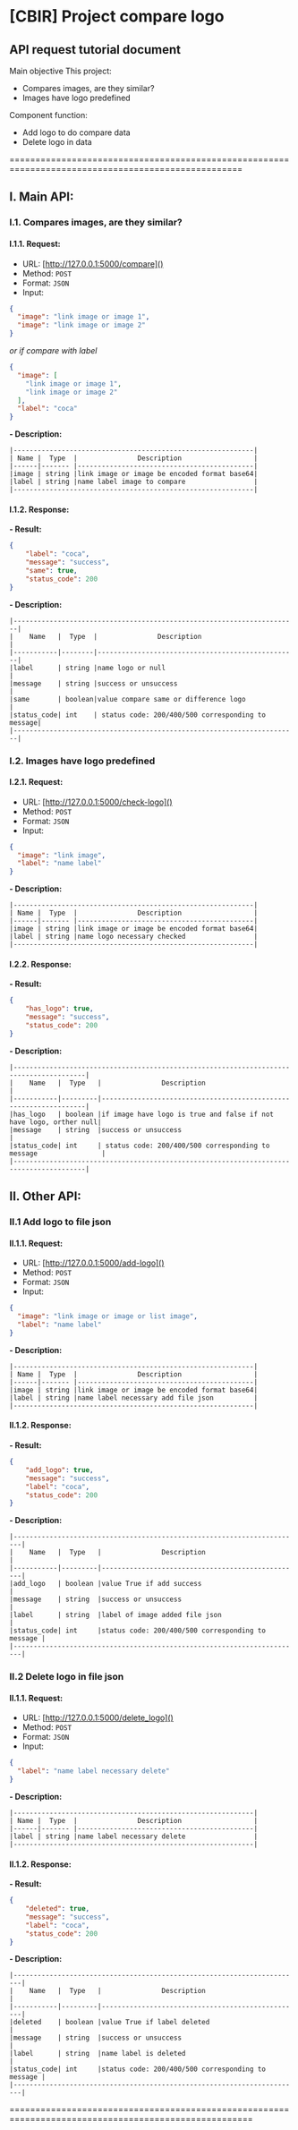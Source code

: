 # [CBIR] Project compare logo

## API request tutorial document

Main objective This project:

- Compares images, are they similar?
- Images have logo predefined

Component function:
- Add logo to do compare data 
- Delete logo in data

===================================================================================================
## I. Main API:

### I.1. Compares images, are they similar?

#### I.1.1. Request:

- URL: [http://127.0.0.1:5000/compare]()
- Method: ``POST``
- Format: ``JSON``
- Input:

```json
{
  "image": "link image or image 1",
  "image": "link image or image 2"
}
```

_or if compare with label_

```json
{
  "image": [
    "link image or image 1",
    "link image or image 2"
  ],
  "label": "coca"
}
```

**- Description:**

```table
|------------------------------------------------------------|
| Name |  Type  |               Description                  |
|------|------- |--------------------------------------------|
|image | string |link image or image be encoded format base64|
|label | string |name label image to compare                 |    
|------------------------------------------------------------|
```

#### I.1.2. Response:

**- Result:**
```json
{
    "label": "coca",
    "message": "success",
    "same": true,
    "status_code": 200
}
```
**- Description:**
```table
|-----------------------------------------------------------------------|
|    Name   |  Type  |               Description                        |
|-----------|--------|--------------------------------------------------|
|label      | string |name logo or null                                 |
|message    | string |success or unsuccess                              |
|same       | boolean|value compare same or difference logo             |
|status_code| int    | status code: 200/400/500 corresponding to message|
|-----------------------------------------------------------------------|
```

### I.2. Images have logo predefined

#### I.2.1. Request:

- URL: [http://127.0.0.1:5000/check-logo]()
- Method: ``POST``
- Format: ``JSON``
- Input:

```json
{
  "image": "link image",
  "label": "name label"
}
```

**- Description:**

```table
|------------------------------------------------------------|
| Name |  Type  |               Description                  |
|------|------- |--------------------------------------------|
|image | string |link image or image be encoded format base64|
|label | string |name logo necessary checked                 |
|------------------------------------------------------------|
```


#### I.2.2. Response:


**- Result:**
```json
{
    "has_logo": true,
    "message": "success",
    "status_code": 200
}
```
**- Description:**
```table
|----------------------------------------------------------------------------------------|
|    Name   |  Type   |               Description                                        |
|-----------|---------|------------------------------------------------------------------|
|has_logo   | boolean |if image have logo is true and false if not have logo, orther null|
|message    | string  |success or unsuccess                                              |
|status_code| int     | status code: 200/400/500 corresponding to message                |
|----------------------------------------------------------------------------------------|
```
## II. Other API:
### II.1 Add logo to file json

#### II.1.1. Request:

- URL: [http://127.0.0.1:5000/add-logo]()
- Method: ``POST``
- Format: ``JSON``
- Input:

```json
{
  "image": "link image or image or list image",
  "label": "name label"
}
```



**- Description:**

```table
|------------------------------------------------------------|
| Name |  Type  |               Description                  |
|------|------- |--------------------------------------------|
|image | string |link image or image be encoded format base64|
|label | string |name label necessary add file json          |
|------------------------------------------------------------|
```

#### II.1.2. Response:

**- Result:**
```json
{
    "add_logo": true,
    "message": "success",
    "label": "coca",
    "status_code": 200
}
```
**- Description:**
```table
|------------------------------------------------------------------------|
|    Name   |  Type   |               Description                        |
|-----------|---------|--------------------------------------------------|
|add_logo   | boolean |value True if add success                         |
|message    | string  |success or unsuccess                              |
|label      | string  |label of image added file json                    |
|status_code| int     |status code: 200/400/500 corresponding to message |
|------------------------------------------------------------------------|
```

### II.2 Delete logo in file json

#### II.1.1. Request:

- URL: [http://127.0.0.1:5000/delete_logo]()
- Method: ``POST``
- Format: ``JSON``
- Input:

```json
{
  "label": "name label necessary delete"
}
```


**- Description:**

```table
|------------------------------------------------------------|
| Name |  Type  |               Description                  |
|------|------- |--------------------------------------------|
|label | string |name label necessary delete                 |
|------------------------------------------------------------|
```

#### II.1.2. Response:

**- Result:**
```json
{
    "deleted": true,
    "message": "success",
    "label": "coca",
    "status_code": 200
}
```
**- Description:**
```table
|------------------------------------------------------------------------|
|    Name   |  Type   |               Description                        |
|-----------|---------|--------------------------------------------------|
|deleted    | boolean |value True if label deleted                       |
|message    | string  |success or unsuccess                              |
|label      | string  |name label is deleted                             |
|status_code| int     |status code: 200/400/500 corresponding to message |
|------------------------------------------------------------------------|
```
=====================================================================================================